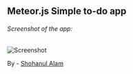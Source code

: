 ## Meteor.js Simple to-do app

###### Screenshot of the app:

![Screenshot](http://i.imgur.com/UocsZzB.png)

By - [Shohanul Alam](https://github.com/Shohan494)

